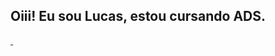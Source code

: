 ## Oiii! Eu sou Lucas, estou cursando ADS.

<div>
  <a href="https://github.com/lucasmoraist">
  <img/>
  <img/>
</div>
